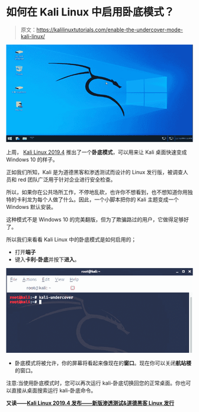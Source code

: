 # 如何在 Kali Linux 中启用卧底模式？

> 原文：<https://kalilinuxtutorials.com/enable-the-undercover-mode-kali-linux/>

[![How To Enable The Undercover Mode In Kali Linux?](img//774dc696e7177a8a9e4c46c0754bb2f9.png "How To Enable The Undercover Mode In Kali Linux?")](https://1.bp.blogspot.com/-BmFWf4bbwUg/XejhXO9ZkKI/AAAAAAAADzc/nDoKQGP6I0QXXqU-Hg_CSKyiw5vcbvU1gCLcBGAsYHQ/s1600/Undercover%25281%2529.png)

上周， [Kali Linux 2019.4](https://www.kali.org/news/kali-linux-2019-4-release/) 推出了一个**卧底模式**，可以用来让 Kali 桌面快速变成 Windows 10 的样子。

正如我们所知，Kali 是为道德黑客和渗透测试而设计的 Linux 发行版，被调查人员和 red 团队广泛用于针对企业进行安全检查。

所以，如果你在公共场所工作，不停地乱砍，也许你不想看到，也不想知道你用独特的卡利龙为每个人做了什么。因此，一个小脚本把你的 Kali 主题变成一个 Windows 默认安装。

这种模式不是 Windows 10 的完美翻版，但为了欺骗路过的用户，它做得足够好了。

所以我们来看看 Kali Linux 中的卧底模式是如何启用的；

*   打开**端子**
*   键入**卡利-卧底**并按下**进入**。

![](img//7837e1790b844a3a4cf60fdddd33fb96.png)

*   卧底模式将被允许，你的屏幕将看起来像现在的**窗口**。现在你可以关闭**航站楼**的窗口。

注意:当使用卧底模式时，您可以再次运行 kali-卧底切换回您的正常桌面。你也可以直接从桌面搜索运行 kali-卧底命令。

**又读——[Kali Linux 2019.4 发布——新版渗透测试&道德黑客 Linux 发行](https://kalilinuxtutorials.com/kali-linux-2019-4/)**
